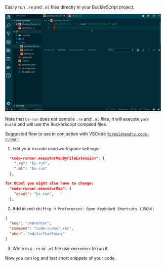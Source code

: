 Easily run `.re` and `.ml` files directly in your BuckleScript project.

![bs-run demo](./bs-run.gif)

Note that `bs-run` does not compile `.re` and `.ml` files, it will execute `yarn build` and will use the BuckleScript compiled files.

Suggested flow to use in conjuction with VSCode [`formulahendry.code-runner`](https://marketplace.visualstudio.com/items?itemName=formulahendry.code-runner):

1. Edit your vscode user/workspace settings:

```json
  "code-runner.executorMapByFileExtension": {
    ".re": "bs-run",
    ".ml": "bs-run"
  },
```

```json
for OCaml you might also have to change:
  "code-runner.executorMap": {
    "ocaml": "bs-run",
  },
```

2. Add in `cmd+shift+p` -> `Preferences: Open Keyboard Shortcuts (JSON)`:

```json
{
  "key": "cmd+enter",
  "command": "code-runner.run",
  "when": "editorTextFocus"
}
```

3. While in a `.re` or `.ml` file use `cmd+enter` to run it

Now you can log and test short snippets of your code.
